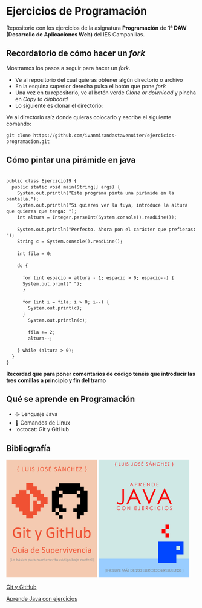 # Ejercicios de Programación

Repositorio con los ejercicios de la asignatura **Programación** de **1º DAW (Desarrollo de Aplicaciones Web)** del IES Campanillas.

## Recordatorio de cómo hacer un *fork*

Mostramos los pasos a seguir para hacer un *fork*.

* Ve al repositorio del cual quieras obtener algún directorio o archivo
* En la esquina superior derecha pulsa el botón que pone *fork*
* Una vez en tu repositorio, ve al botón verde *Clone or download*
y pincha en *Copy to clipboard*
* Lo siguiente es clonar el directorio:

Ve al directorio raíz donde quieras colocarlo y escribe el siguiente comando:

```console
git clone https://github.com/ivanmirandastavenuiter/ejercicios-programacion.git
```

## Cómo pintar una pirámide en java

```

public class Ejercicio19 {
  public static void main(String[] args) {
    System.out.println("Este programa pinta una pirámide en la pantalla.");
    System.out.println("Si quieres ver la tuya, introduce la altura que quieres que tenga: ");
    int altura = Integer.parseInt(System.console().readLine());
    
    System.out.println("Perfecto. Ahora pon el carácter que prefieras: ");
    String c = System.console().readLine();
    
    int fila = 0;
    
    do {
    
      for (int espacio = altura - 1; espacio > 0; espacio--) {
      System.out.print(" ");
      }
  
      for (int i = fila; i > 0; i--) {
        System.out.print(c);
      }
        System.out.println(c);
      
        fila += 2;  
        altura--;
        
    } while (altura > 0);
  }
}
```
**Recordad que para poner comentarios de código tenéis que introducir las tres comillas a principio y fin del tramo**

## Qué se aprende en Programación

*  :coffee: Lenguaje Java
*  :penguin: Comandos de Linux
*  :octocat: Git y GitHub

## Bibliografía

<img src="imagenes/hero.jpeg" width="240px">
<img src="imagenes/aprende.jpeg" width="240px">

[Git y GitHub](https://leanpub.com/gitygithub)

[Aprende Java con ejercicios](https://leanpub.com/aprendejava)

